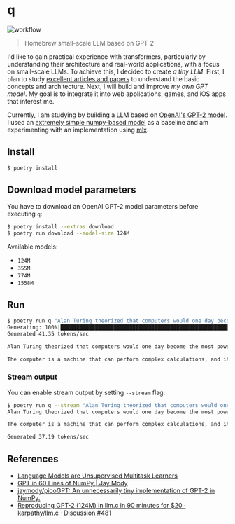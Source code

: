 # q

![workflow](https://github.com/ishikawa/q/actions/workflows/q.yml/badge.svg)

> Homebrew small-scale LLM based on GPT-2

I'd like to gain practical experience with transformers, particularly by understanding their architecture and real-world applications, with a focus on small-scale LLMs. To achieve this, I decided to create _a tiny LLM_. First, I plan to study [excellent articles and papers](#References) to understand the basic concepts and architecture. Next, I will build and improve _my own GPT model_. My goal is to integrate it into web applications, games, and iOS apps that interest me.

Currently, I am studying by building a LLM based on [OpenAI's GPT-2 model](https://github.com/openai/gpt-2/tree/master). I used an [extremely simple numpy-based model](https://jaykmody.com/blog/gpt-from-scratch/) as a baseline and am experimenting with an implementation using [mlx](https://ml-explore.github.io/mlx/build/html/index.html).

## Install

```sh
$ poetry install
```

## Download model parameters

You have to download an OpenAI GPT-2 model parameters before executing `q`:

```sh
$ poetry install --extras download
$ poetry run download --model-size 124M
```

Available models:

- `124M`
- `355M`
- `774M`
- `1558M`

## Run

```sh
$ poetry run q "Alan Turing theorized that computers would one day become"
Generating: 100%|██████████████████████████████████████████████████████████████████████████████████████████████████████████████████████████████| 40/40 [00:00<00:00, 42.19it/s]
Generated 41.35 tokens/sec

Alan Turing theorized that computers would one day become the most powerful machines on the planet.

The computer is a machine that can perform complex calculations, and it can perform these calculations in a way that is very similar to the human brain.
```

### Stream output

You can enable stream output by setting `--stream` flag:

```sh
$ poetry run q --stream "Alan Turing theorized that computers would one day become"
Alan Turing theorized that computers would one day become the most powerful machines on the planet.

The computer is a machine that can perform complex calculations, and it can perform these calculations in a way that is very similar to the human brain.

Generated 37.19 tokens/sec
```

## References

- [Language Models are Unsupervised Multitask Learners](https://cdn.openai.com/better-language-models/language_models_are_unsupervised_multitask_learners.pdf)
- [GPT in 60 Lines of NumPy | Jay Mody](https://jaykmody.com/blog/gpt-from-scratch/)
- [jaymody/picoGPT: An unnecessarily tiny implementation of GPT-2 in NumPy.](https://github.com/jaymody/picoGPT/tree/main)
- [Reproducing GPT-2 (124M) in llm.c in 90 minutes for $20 · karpathy/llm.c · Discussion #481](https://github.com/karpathy/llm.c/discussions/481)
